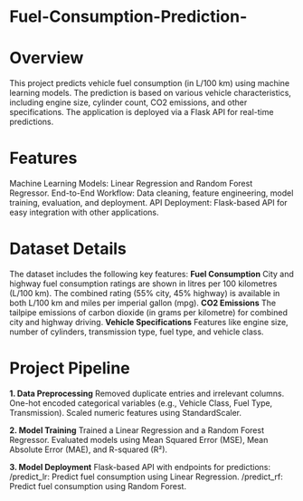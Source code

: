 # Fuel-Consumption-Prediction-
# Overview

This project predicts vehicle fuel consumption (in L/100 km) using machine learning models. The prediction is based on various vehicle characteristics, including engine size, cylinder count, CO2 emissions, and other specifications. The application is deployed via a Flask API for real-time predictions.

# Features

Machine Learning Models: Linear Regression and Random Forest Regressor.
End-to-End Workflow: Data cleaning, feature engineering, model training, evaluation, and deployment.
API Deployment: Flask-based API for easy integration with other applications.

# Dataset Details

The dataset includes the following key features:
**Fuel Consumption**
City and highway fuel consumption ratings are shown in litres per 100 kilometres (L/100 km).
The combined rating (55% city, 45% highway) is available in both L/100 km and miles per imperial gallon (mpg).
**CO2 Emissions**
The tailpipe emissions of carbon dioxide (in grams per kilometre) for combined city and highway driving.
**Vehicle Specifications**
Features like engine size, number of cylinders, transmission type, fuel type, and vehicle class.

# Project Pipeline

**1. Data Preprocessing**
Removed duplicate entries and irrelevant columns.
One-hot encoded categorical variables (e.g., Vehicle Class, Fuel Type, Transmission).
Scaled numeric features using StandardScaler.

**2. Model Training**
Trained a Linear Regression and a Random Forest Regressor.
Evaluated models using Mean Squared Error (MSE), Mean Absolute Error (MAE), and R-squared (R²).

**3. Model Deployment**
Flask-based API with endpoints for predictions:
/predict_lr: Predict fuel consumption using Linear Regression.
/predict_rf: Predict fuel consumption using Random Forest.
